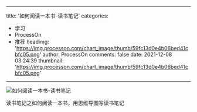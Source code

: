 
---
title: '如何阅读一本书-读书笔记'
categories: 
 - 学习
 - ProcessOn
 - 推荐
headimg: 'https://img.processon.com/chart_image/thumb/59fc13d0e4b06bed41cbfc05.png'
author: ProcessOn
comments: false
date: 2021-12-08 03:24:39
thumbnail: 'https://img.processon.com/chart_image/thumb/59fc13d0e4b06bed41cbfc05.png'
---

<div>   
<img class="thumb" alt="如何阅读一本书-读书笔记" src="https://img.processon.com/chart_image/thumb/59fc13d0e4b06bed41cbfc05.png" referrerpolicy="no-referrer">
<p>读书笔记之如何阅读一本书，用思维导图写读书笔记</p>  
</div>
            